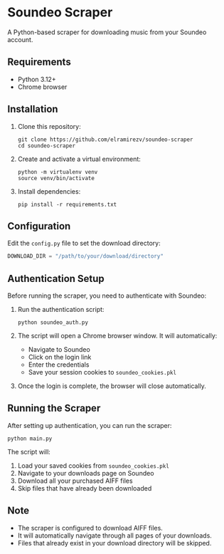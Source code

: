 # Soundeo Scraper

A Python-based scraper for downloading music from your Soundeo account.

## Requirements

- Python 3.12+
- Chrome browser

## Installation

1. Clone this repository:
   ```
   git clone https://github.com/elramirezv/soundeo-scraper
   cd soundeo-scraper
   ```

2. Create and activate a virtual environment:
   ```
   python -m virtualenv venv
   source venv/bin/activate
   ```

3. Install dependencies:
   ```
   pip install -r requirements.txt
   ```

## Configuration

Edit the `config.py` file to set the download directory:

```python
DOWNLOAD_DIR = "/path/to/your/download/directory"
```

## Authentication Setup

Before running the scraper, you need to authenticate with Soundeo:

1. Run the authentication script:
   ```
   python soundeo_auth.py
   ```

2. The script will open a Chrome browser window. It will automatically:
   - Navigate to Soundeo
   - Click on the login link
   - Enter the credentials
   - Save your session cookies to `soundeo_cookies.pkl`

3. Once the login is complete, the browser will close automatically.

## Running the Scraper

After setting up authentication, you can run the scraper:

```
python main.py
```

The script will:
1. Load your saved cookies from `soundeo_cookies.pkl`
2. Navigate to your downloads page on Soundeo
3. Download all your purchased AIFF files
4. Skip files that have already been downloaded

## Note

- The scraper is configured to download AIFF files.
- It will automatically navigate through all pages of your downloads.
- Files that already exist in your download directory will be skipped.
